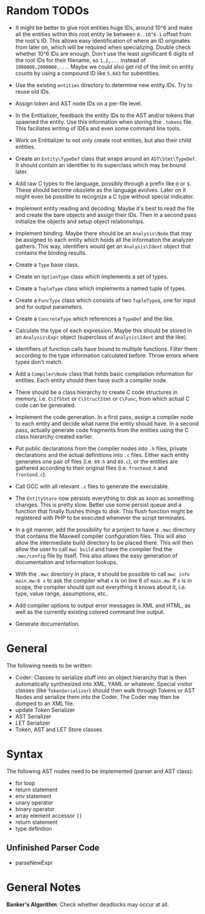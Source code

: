 Random TODOs
============

- It might be better to give root entities huge IDs, around 10^6 and make all the entities within this root entity lie between `0..10^6-1` offset from the root's ID. This allows easy identification of where an ID originates from later on, which will be required when specializing. Double check whether 10^6 IDs are enough. Don't use the least significant 6 digits of the root IDs for their filename, so `1,2,...` instead of `1000000,2000000,...`. Maybe we could also get rid of the limit on entity counts by using a compound ID like `5.843` for subentities.
- Use the existing `entities` directory to determine new entity IDs. Try to reuse old IDs.
- Assign token and AST node IDs on a per-file level.
- In the Entitializer, feedback the entity IDs to the AST and/or tokens that spawned the entity. Use this information when storing the `.tokens` file. This faciliates writing of IDEs and even some command line tools.
- Work on Entitializer to not only create root entities, but also their child entities.
- Create an `Entity\TypeDef` class that wraps around an `AST\Stmt\TypeDef`. It should contain an identifier to its superclass which may be bound later.
- Add raw C types to the language, possibly through a prefix like `@` or `$`. These should become obsolete as the language evolves. Later on it might even be possible to recognize a C type without special indicator.
- Implement entity reading and decoding. Maybe it's best to read the file and create the bare objects and assign their IDs. Then in a second pass initialize the objects and setup object relationships.
- Implement binding. Maybe there should be an `Analysis\Node` that may be assigned to each entity which holds all the information the analyzer gathers. This way, identifiers would get an `Analysis\Ident` object that contains the binding results.
- Create a `Type` base class.
- Create an `OptionType` class which implements a set of types.
- Create a `TupleType` class which implements a named tuple of types.
- Create a `FuncType` class which consists of two `TupleType`s, one for input and for output parameters.
- Create a `ConcreteType` which references a `TypeDef` and the like.
- Calculate the type of each expression. Maybe this should be stored in an `Analysis\Expr` object (superclass of `Analysis\Ident` and the like).
- Identifiers of function calls have bound to multiple functions. Filter them according to the type information calculated before. Throw errors where types don't match.
- Add a `Compiler\Node` class that holds basic compilation information for entities. Each entity should then have such a compiler node.
- There should be a class hierarchy to create C code structures in memory, i.e. `C\IfStmt` or `C\StructStmt` or `C\Func`, from which actual C code can be generated.
- Implement the code generation. In a first pass, assign a compiler node to each entity and decide what name the entity should have. In a second pass, actually generate code fragments from the entities using the C class hierarchy created earlier.
- Put public declarations from the compiler nodes into `.h` files, private declarations and the actual definitions into `.c` files. Either each entity generates one pair of files (i.e. `89.h` and `89.c`), or the entities are gathered according to their original files (i.e. `frontend.h` and `frontend.c`).
- Call GCC with all relevant `.c` files to generate the executable.
- The `EntityStore` now persists everything to disk as soon as something changes. This is pretty slow. Better use some persist queue and a function that finally flushes things to disk. This flush function might be registered with PHP to be executed whenever the script terminates.

- In a git manner, add the possibility for a project to have a `.mwc` directory that contains the Maxwell compiler configuration files. This will also allow the intermediate build directory to be placed there. This will then allow the user to call `mwc build` and have the compiler find the `.mwc/config` file by itself. This also allows the easy generation of documentation and information lookups.
- With the `.mwc` directory in place, it should be possible to call `mwc info main.mw:6 x` to ask the compiler what `x` is on line 6 of `main.mw`. If `x` is in scope, the compiler should spit out everything it knows about it, i.e. type, value range, assumptions, etc..
- Add compiler options to output error messages in XML and HTML, as well as the currently existing colored command line output.
- Generate documentation.


General
=======
The following needs to be written:

- Coder: Classes to serialize stuff into an object hierarchy that is then automatically synthesized into XML, YAML or whatever. Special visitor classes (like `TokenSerializer`) should then walk through Tokens or AST Nodes and serialize them into the Coder. The Coder may then be dumped to an XML file.
- update Token Serializer
- AST Serializer
- LET Serializer
- Token, AST and LET Store classes


Syntax
======
The following AST nodes need to be implemented (parser and AST class):

- for loop
- return statement
- env statement
- unary operator
- binary operator
- array element accessor `[]`
- return statement
- type definition


Unfinished Parser Code
----------------------

- parseNewExpr


General Notes
=============

**Banker's Algorithm**: Check whether deadlocks may occur at all.